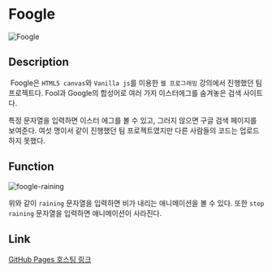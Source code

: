 # Foogle

![Foogle](https://user-images.githubusercontent.com/22635168/89613181-9bf1fc80-d8bc-11ea-8466-e9bb5e8274c2.png)

## Description

&nbsp;Foogle은 `HTML5 canvas`와 `Vanilla js`를 이용한 `웹 프로그래밍` 강의에서 진행했던 팀 프로젝트다. Fool과 Google의 합성어로 여러 가지 이스터에그를 숨겨놓은 검색 사이트다.

특정 문자열을 입력하면 이스터 에그를 볼 수 있고, 그러지 않으면 구글 검색 페이지를 보여준다. 여섯 명이서 같이 진행했던 팀 프로젝트였지만 다른 사람들의 코드는 업로드하지 못했다.

## Function

![foogle-raining](https://user-images.githubusercontent.com/22635168/89614016-7fef5a80-d8be-11ea-90bf-c435c256152c.png)

위와 같이 `raining` 문자열을 입력하면 비가 내리는 애니메이션을 볼 수 있다. 또한 `stop raining` 문자열을 입력하면 애니메이션이 사라진다.

## Link

[GitHub Pages 호스팅 링크](https://kangjiji.github.io/Foogle/)
